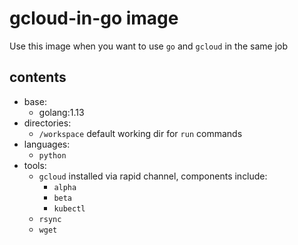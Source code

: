 # gcloud-in-go image

Use this image when you want to use `go` and `gcloud` in the same job

## contents

- base:
  - golang:1.13
- directories:
  - `/workspace` default working dir for `run` commands
- languages:
  - `python`
- tools:
  - `gcloud` installed via rapid channel, components include:
    - `alpha`
    - `beta`
    - `kubectl`
  - `rsync`
  - `wget`
